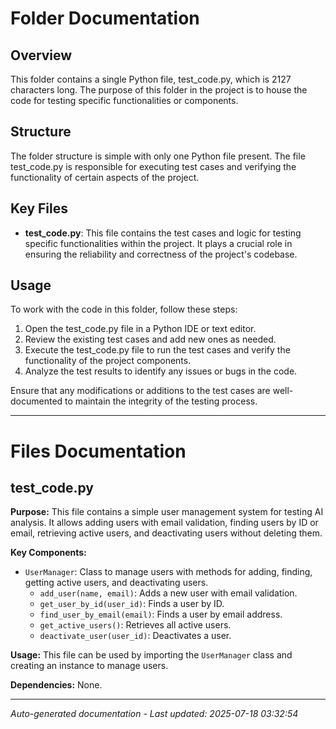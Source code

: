 # Folder Documentation

## Overview
This folder contains a single Python file, test_code.py, which is 2127 characters long. The purpose of this folder in the project is to house the code for testing specific functionalities or components.

## Structure
The folder structure is simple with only one Python file present. The file test_code.py is responsible for executing test cases and verifying the functionality of certain aspects of the project.

## Key Files
- **test_code.py**: This file contains the test cases and logic for testing specific functionalities within the project. It plays a crucial role in ensuring the reliability and correctness of the project's codebase.

## Usage
To work with the code in this folder, follow these steps:
1. Open the test_code.py file in a Python IDE or text editor.
2. Review the existing test cases and add new ones as needed.
3. Execute the test_code.py file to run the test cases and verify the functionality of the project components.
4. Analyze the test results to identify any issues or bugs in the code.

Ensure that any modifications or additions to the test cases are well-documented to maintain the integrity of the testing process.

---

# Files Documentation

## test_code.py

**Purpose:** This file contains a simple user management system for testing AI analysis. It allows adding users with email validation, finding users by ID or email, retrieving active users, and deactivating users without deleting them.

**Key Components:**
- `UserManager`: Class to manage users with methods for adding, finding, getting active users, and deactivating users.
  - `add_user(name, email)`: Adds a new user with email validation.
  - `get_user_by_id(user_id)`: Finds a user by ID.
  - `find_user_by_email(email)`: Finds a user by email address.
  - `get_active_users()`: Retrieves all active users.
  - `deactivate_user(user_id)`: Deactivates a user.

**Usage:** This file can be used by importing the `UserManager` class and creating an instance to manage users.

**Dependencies:** None.

---
*Auto-generated documentation - Last updated: 2025-07-18 03:32:54*
